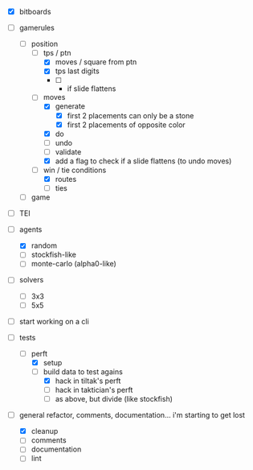- [x] bitboards
- [ ] gamerules
  - [ ] position
    - [ ] tps / ptn
      - [x] moves / square from ptn
      - [x] tps last digits
      - [ ] * if slide flattens
    - [ ] moves
      - [x] generate
        - [x] first 2 placements can only be a stone
        - [x] first 2 placements of opposite color
      - [x] do
      - [ ] undo
      - [ ] validate
      - [x] add a flag to check if a slide flattens (to undo moves)
    - [ ] win / tie conditions
      - [x] routes
      - [ ] ties
  - [ ] game
- [ ] TEI
- [ ] agents
  - [x] random
  - [ ] stockfish-like
  - [ ] monte-carlo (alpha0-like)
- [ ] solvers
  - [ ] 3x3
  - [ ] 5x5
- [ ] start working on a cli

- [ ] tests
  - [ ] perft
    - [x] setup
    - [ ] build data to test agains
      - [x] hack in tiltak's perft
      - [ ] hack in taktician's perft
      - [ ] as above, but divide (like stockfish)

- [ ] general refactor, comments, documentation... i'm starting to get lost
  - [x] cleanup
  - [ ] comments
  - [ ] documentation
  - [ ] lint